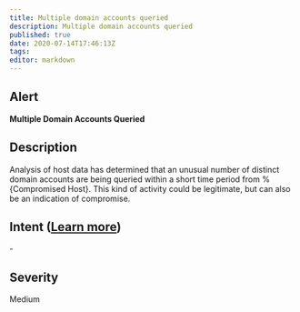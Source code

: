 ```yaml
---
title: Multiple domain accounts queried
description: Multiple domain accounts queried
published: true
date: 2020-07-14T17:46:13Z
tags:
editor: markdown
---
```


## Alert
**Multiple Domain Accounts Queried**

## Description
Analysis of host data has determined that an unusual number of distinct domain accounts are being queried within a short time period from %{Compromised Host}. This kind of activity could be legitimate, but can also be an indication of compromise.

## Intent ([Learn more](/public/security/alerts/intentions.md))
\-

## Severity
Medium




